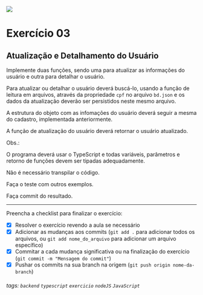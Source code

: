 ![](https://i.imgur.com/xG74tOh.png)

# Exercício 03

## Atualização e Detalhamento do Usuário

Implemente duas funções, sendo uma para atualizar as informações do usuário e outra para detalhar o usuário.

Para atualizar ou detalhar o usuário deverá buscá-lo, usando a função de leitura em arquivos, através da propriedade `cpf` no arquivo `bd.json` e os dados da atualização deverão ser persistidos neste mesmo arquivo.

A estrutura do objeto com as infomações do usuário deverá seguir a mesma do cadastro, implementada anteriormente.

A função de atualização do usuário deverá retornar o usuário atualizado.

Obs.:

O programa deverá usar o TypeScript e todas variáveis, parâmetros e retorno de funções devem ser tipadas adequadamente.

Não é necessário transpilar o código.

Faça o teste com outros exemplos.

Faça commit do resultado.

---

Preencha a checklist para finalizar o exercício:

-   [x] Resolver o exercício revendo a aula se necessário
-   [x] Adicionar as mudanças aos commits (`git add .` para adicionar todos os arquivos, ou `git add nome_do_arquivo` para adicionar um arquivo específico)
-   [x] Commitar a cada mudança significativa ou na finalização do exercício (`git commit -m "Mensagem do commit"`)
-   [x] Pushar os commits na sua branch na origem (`git push origin nome-da-branch`)

###### tags: `backend` `typescript` `exercicio` `nodeJS` `JavaScript`
